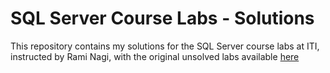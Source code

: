 # SQL Server Course Labs - Solutions
This repository contains my solutions for the SQL Server course labs at ITI, instructed by Rami Nagi, with the original unsolved labs available [here](https://drive.google.com/drive/u/0/folders/1YhNEepxmOgIUAvIFOrhv8175BEa51WVO)
 






